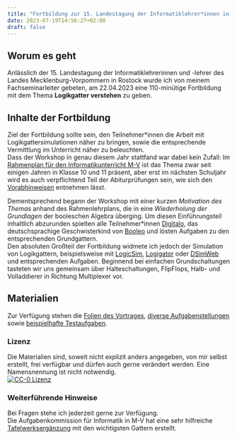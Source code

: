 ```yaml
---
title: "Fortbildung zur 15. Landestagung der Informatiklehrer*innen in MV"
date: 2023-07-19T14:56:27+02:00
draft: false
---
```

## Worum es geht

Anlässlich der 15. Landestagung der Informatiklehrerinnen und
-lehrer des Landes Mecklenburg-Vorpommern in Rostock wurde ich von meinem Fachseminarleiter gebeten, am 22.04.2023 eine 110-minütige Fortbildung mit dem Thema **Logikgatter verstehen** zu geben.

## Inhalte der Fortbildung

Ziel der Fortbildung sollte sein, den Teilnehmer*innen die Arbeit mit Logikgattersimulationen näher zu bringen, sowie die entsprechende Vermittlung im Unterricht näher zu beleuchten.  
Dass der Workshop in genau diesem Jahr stattfand war dabei kein Zufall: Im [Rahmenplan für den Informatikunterricht M-V](https://www.bildung-mv.de/export/sites/bildungsserver/downloads/unterricht/rahmenplaene_allgemeinbildende_schulen/Informatik/RP_INFO_SEK2.pdf) ist das Thema zwar seit einigen Jahren in Klasse 10 und 11 präsent, aber erst im nächsten Schuljahr wird es auch verpflichtend Teil der Abiturprüfungen sein, wie sich den [Vorabhinweisen](https://www.bildung-mv.de/export/sites/bildungsserver/downloads/vorabhinweise/Vorabhinweise_ABI-AB_2024.pdf) entnehmen lässt.

Dementsprechend begann der Workshop mit einer kurzen *Motivation des Themas* anhand des Rahmenlehrplans, die in eine *Wiederholung der Grundlagen* der booleschen Algebra überging. Um diesen Einführungsteil inhaltlich abzurunden spielten alle Teilnehmer*innen [Digitalo](https://www.inf-schule.de/rechner/digitaltechnik/gatter/digitalo), das deutschsprachige Geschwisterkind von [Booleo](https://en.wikipedia.org/wiki/Booleo) und lösten Aufgaben zu den entsprechenden Grundgattern.  
Den absoluten Großteil der Fortbildung widmete ich jedoch der Simulation von Logikgattern, beispielsweise mit [LogicSim](http://www.tetzl.de/java_logic_simulator_de.html), [Logigator](https://logigator.com/) oder [DSimWeb](https://www.inf-schule.de/rechner/digitaltechnik/Simulatoren/DSimWeb/DSimWeb_Vollversion) und entsprechenden Aufgaben. Beginnend bei einfachen Grundschaltungen tasteten wir uns gemeinsam über Halteschaltungen, FlipFlops, Halb- und Volladdierer in Richtung Multiplexer vor.

## Materialien
Zur Verfügung stehen die [Folien des Vortrages](/vortrag-landestagung/Vortrag.pdf), [diverse Aufgabenstellungen](/vortrag-landestagung/Aufgabenblatt.pdf) sowie [beispielhafte Testaufgaben](/vortrag-landestagung/Test.pdf).
### Lizenz
Die Materialien sind, soweit nicht explizit anders angegeben, von mir selbst erstellt, frei verfügbar und dürfen auch gerne verändert werden. Eine Namensnennung ist nicht notwendig.  
[![CC-0 Lizenz](/cc-zero-badge.png)](https://creativecommons.org/share-your-work/public-domain/cc0/)
### Weiterführende Hinweise
Bei Fragen stehe ich jederzeit gerne zur Verfügung.  
Die Aufgabenkommission für Informatik in M-V hat eine sehr hilfreiche [Tafelwerksergänzung](/vortrag-landestagung/Gatter.pdf) mit den wichtigsten Gattern erstellt.